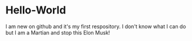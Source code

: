 # Hello-World
I am new on github and it's my first respository. I don't know what I can do but I am a Martian and stop this Elon Musk!

